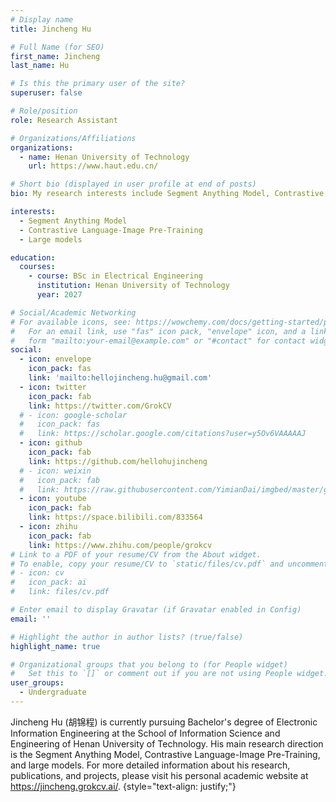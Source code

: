 ```yaml
---
# Display name
title: Jincheng Hu

# Full Name (for SEO)
first_name: Jincheng
last_name: Hu

# Is this the primary user of the site?
superuser: false

# Role/position
role: Research Assistant

# Organizations/Affiliations
organizations:
  - name: Henan University of Technology
    url: https://www.haut.edu.cn/

# Short bio (displayed in user profile at end of posts)
bio: My research interests include Segment Anything Model, Contrastive Language-Image Pre-Training, and large models.

interests:
  - Segment Anything Model
  - Contrastive Language-Image Pre-Training
  - Large models

education:
  courses:
    - course: BSc in Electrical Engineering
      institution: Henan University of Technology
      year: 2027

# Social/Academic Networking
# For available icons, see: https://wowchemy.com/docs/getting-started/page-builder/#icons
#   For an email link, use "fas" icon pack, "envelope" icon, and a link in the
#   form "mailto:your-email@example.com" or "#contact" for contact widget.
social:
  - icon: envelope
    icon_pack: fas
    link: 'mailto:hellojincheng.hu@gmail.com'
  - icon: twitter
    icon_pack: fab
    link: https://twitter.com/GrokCV
  # - icon: google-scholar
  #   icon_pack: fas
  #   link: https://scholar.google.com/citations?user=y5Ov6VAAAAAJ
  - icon: github
    icon_pack: fab
    link: https://github.com/hellohujincheng
  # - icon: weixin
  #   icon_pack: fab
  #   link: https://raw.githubusercontent.com/YimianDai/imgbed/master/github/wechat.JPG
  - icon: youtube
    icon_pack: fab
    link: https://space.bilibili.com/833564
  - icon: zhihu
    icon_pack: fab
    link: https://www.zhihu.com/people/grokcv
# Link to a PDF of your resume/CV from the About widget.
# To enable, copy your resume/CV to `static/files/cv.pdf` and uncomment the lines below.
# - icon: cv
#   icon_pack: ai
#   link: files/cv.pdf

# Enter email to display Gravatar (if Gravatar enabled in Config)
email: ''

# Highlight the author in author lists? (true/false)
highlight_name: true

# Organizational groups that you belong to (for People widget)
#   Set this to `[]` or comment out if you are not using People widget.
user_groups:
  - Undergraduate
---
```


Jincheng Hu (胡锦程) is currently pursuing Bachelor's degree of Electronic Information Engineering at the School of Information Science and Engineering of Henan University of Technology. His main research direction is the Segment Anything Model, Contrastive Language-Image Pre-Training, and large models. For more detailed information about his research, publications, and projects, please visit his personal academic website at <https://jincheng.grokcv.ai/>.
{style="text-align: justify;"}
